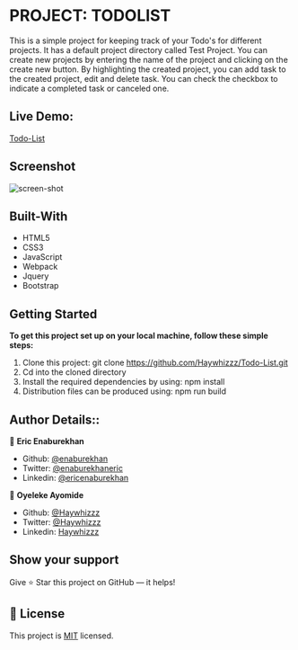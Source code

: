# PROJECT: TODOLIST

This is a simple project for keeping track of your Todo's for different projects. It has a default project directory called Test Project. You can create new projects by entering the name of the project and clicking on the create new button. By highlighting the created project, you can add task to the created project, edit and delete task. You can check the checkbox to indicate a completed task or canceled one.
 
 ## Live Demo:
[Todo-List](https://raw.githack.com/Haywhizzz/Todo-List/feature-branch/dist/index.html)

## Screenshot
![screen-shot](https://user-images.githubusercontent.com/51296741/106262089-ca74e280-6222-11eb-85f9-053a2dc394f1.png)

## Built-With

- HTML5
- CSS3
- JavaScript
- Webpack
- Jquery
- Bootstrap

## Getting Started

**To get this project set up on your local machine, follow these simple steps:**

1. Clone this project: git clone https://github.com/Haywhizzz/Todo-List.git
2. Cd into the cloned directory
3. Install the required dependencies by using: npm install
4. Distribution files can be produced using: npm run build


## Author Details::

👤 **Eric Enaburekhan**

- Github: [@enaburekhan](https://github.com/enaburekhan)
- Twitter: [@enaburekhaneric](https://twitter.com/enaburekhaneric)
- Linkedin: [@ericenaburekhan](https://www.linkedin.com/in/eric-enaburekhan-801a28100/)


👤 **Oyeleke Ayomide**

- Github: [@Haywhizzz](https://github.com/Haywhizzz )
- Twitter: [@Haywhizzz](https://twitter.com/Haywhizzz)
- Linkedin: [Haywhizzz](https://www.linkedin.com/in/oyeleke-ayomide-b962421a6/)

## Show your support

Give ⭐ Star this project on GitHub — it helps!

## 📝 License

This project is [MIT](lic.url) licensed.   

